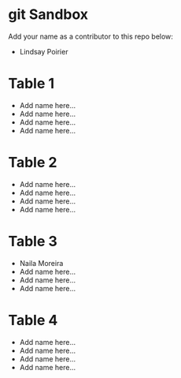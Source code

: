 # git Sandbox

Add your name as a contributor to this repo below:

- Lindsay Poirier

# Table 1
- Add name here...
- Add name here...
- Add name here...
- Add name here...

# Table 2

- Add name here...
- Add name here...
- Add name here...
- Add name here...

# Table 3

- Naila Moreira
- Add name here...
- Add name here...
- Add name here...

# Table 4

- Add name here...
- Add name here...
- Add name here...
- Add name here...
